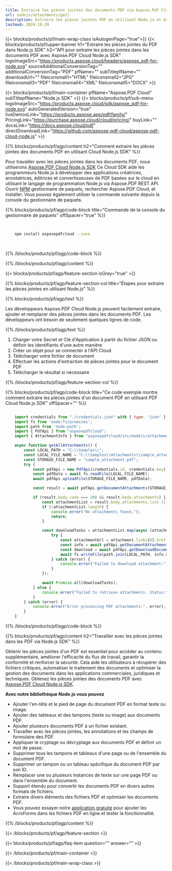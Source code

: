 ```yaml
---
title: Extraire les pièces jointes des documents PDF via Aspose.Pdf Cloud Node.js SDK
url: nodejs/attachments/get/
description: Extraire les pièces jointes PDF en utilisant Node.js et Aspose.PDF Cloud SDK. Accédez au contenu intégré via l'API.
lastmod: 2024-10-29
---
```


{{< blocks/products/pf/main-wrap-class isAutogenPage="true">}}
{{< blocks/products/pf/upper-banner h1="Extraire les pièces jointes du PDF dans Node.js SDK" h2="API pour extraire les pièces jointes dans les documents PDF avec Aspose.PDF Cloud Node.js SDK" logoImageSrc="https://products.aspose.cloud/headers/aspose_pdf-for-node.svg" sourceAdditionalConversionTag="" additionalConversionTag="PDF" pfName="" subTitlepfName="" downloadUrl="" fileiconsmall1="HTML" fileiconsmall2="JPG" fileiconsmall3="PDF" fileiconsmall4="XML" fileiconsmall5="DOCX" >}}

{{< blocks/products/pf/main-container pfName="Aspose.PDF Cloud" subTitlepfName="Node.js SDK" >}}
{{< blocks/products/pf/sub-menu logoImageSrc="https://products.aspose.cloud/sdk/aspose_pdf-for-node.svg"
autoGeneratedVersion="true"
liveDemosLink="https://products.aspose.app/pdf/family/" PricingLink="https://purchase.aspose.cloud/cloud/pricing/" buyLink="" docsLink="https://docs.aspose.cloud/pdf"  directDownloadLink="https://github.com/aspose-pdf-cloud/aspose-pdf-cloud-node.js" >}}

{{% blocks/products/pf/agp/content h2="Comment extraire les pièces jointes des documents PDF en utilisant Cloud Node.js SDK" %}}

Pour travailler avec les pièces jointes dans les documents PDF, nous utiliserons
[Aspose.PDF Cloud Node.js SDK](https://products.aspose.cloud/pdf/nodejs/)
Ce Cloud SDK aide les programmeurs Node.js à développer des applications créatrices, annotatrices, éditrices et convertisseuses de PDF basées sur le cloud en utilisant le langage de programmation Node.js via Aspose.PDF REST API. Ouvrir
[NPM](https://www.npmjs.com/package/asposepdfcloud)
gestionnaire de paquets, rechercher
Aspose.PDF Cloud,
et installer. Vous pouvez également utiliser la commande suivante depuis la console du gestionnaire de paquets.

{{% blocks/products/pf/agp/code-block title="Commande de la console du gestionnaire de paquets" offSpacer="true" %}}

```bash

     
    npm install asposepdfcloud --save
     
     

```

{{% /blocks/products/pf/agp/code-block %}}

{{% /blocks/products/pf/agp/content %}}

{{< blocks/products/pf/agp/feature-section isGrey="true" >}}

{{% blocks/products/pf/agp/feature-section-col title="Étapes pour extraire les pièces jointes en utilisant Node.js" %}}

{{% blocks/products/pf/agp/text %}}

Les développeurs Aspose.PDF Cloud Node.js peuvent facilement extraire, ajouter et remplacer des pièces jointes dans les documents PDF. Les développeurs ont besoin de seulement quelques lignes de code.

{{% /blocks/products/pf/agp/text %}}

1. Charger votre Secret et Clé d'Application à partir du fichier JSON ou définir les identifiants d'une autre manière
1. Créer un objet pour se connecter à l'API Cloud
1. Télécharger votre fichier de document
1. Effectuer les actions d'extraction de pièces jointes pour le document PDF
1. Télécharger le résultat si nécessaire

{{% /blocks/products/pf/agp/feature-section-col %}}


{{% blocks/products/pf/agp/code-block title="Ce code exemple montre comment extraire les pièces jointes d'un document PDF en utilisant PDF Cloud Node.js SDK" offSpacer="" %}}

```js

    import credentials from "./credentials.json" with { type: "json" };
    import fs from 'node:fs/promises';
    import path from 'node:path';
    import { PdfApi } from "asposepdfcloud";
    import { AttachmentInfo } from "asposepdfcloud/src/models/attachmentInfo.js";

    async function getAllAttachments() {
        const LOCAL_PATH = "C:\\Samples\\";
        const LOCAL_FILE_NAME = "C:\\Samples\\Attachments\\sample_attachment.pdf";
        const STORAGE_FILE_NAME = "sample_attachment.pdf";
        try {
            const pdfApi = new PdfApi(credentials.id, credentials.key);
            const pdfData = await fs.readFile(LOCAL_FILE_NAME);
            await pdfApi.uploadFile(STORAGE_FILE_NAME, pdfData);

            const result = await pdfApi.getDocumentAttachments(STORAGE_FILE_NAME);

            if (result.body.code === 200 && result.body.attachments) {
                const attachmentList = result.body.attachments.list || [];
                if (!attachmentList.length) {
                    console.error("No attachments found.");
                    return;
                }

                const downloadTasks = attachmentList.map(async (attachment) => {
                    try {
                        const attachmentUrl = attachment.links[0].href;
                        const info = await pdfApi.getDocumentAttachmentByIndex(STORAGE_FILE_NAME, attachmentUrl);
                        const download = await pdfApi.getDownloadDocumentAttachmentByIndex(STORAGE_FILE_NAME, attachmentUrl);
                        await fs.writeFile(path.join(LOCAL_PATH, info.body.attachment.name), download.body);
                    } catch (error) {
                        console.error("Failed to download attachment:", error);
                    }
                });

                await Promise.all(downloadTasks);
            } else {
                console.error("Failed to retrieve attachments. Status:", result.statusCode);
            }
        } catch (error) {
            console.error("Error processing PDF attachments:", error);
        }
    }
```

{{% /blocks/products/pf/agp/code-block %}}

{{% blocks/products/pf/agp/content h2="Travailler avec les pièces jointes dans les PDF via Node.js SDK" %}}

Obtenir les pièces jointes d'un PDF est essentiel pour accéder au contenu supplémentaire, améliorer l'efficacité du flux de travail, garantir la conformité et renforcer la sécurité. Cela aide les utilisateurs à récupérer des fichiers critiques, automatiser le traitement des documents et optimiser la gestion des documents dans les applications commerciales, juridiques et techniques.
Obtenez les pièces jointes des documents PDF avec [Aspose.PDF Cloud Node.js SDK](https://products.aspose.cloud/pdf/nodejs/).

**Avec notre bibliothèque Node.js vous pouvez**

+ Ajouter l'en-tête et le pied de page du document PDF en format texte ou image.
+ Ajouter des tableaux et des tampons (texte ou image) aux documents PDF.
+ Ajouter plusieurs documents PDF à un fichier existant.
+ Travailler avec les pièces jointes, les annotations et les champs de formulaire des PDF.
+ Appliquer le cryptage ou décryptage aux documents PDF et définir un mot de passe.
+ Supprimer tous les tampons et tableaux d'une page ou de l'ensemble du document PDF.
+ Supprimer un tampon ou un tableau spécifique du document PDF par son ID.
+ Remplacer une ou plusieurs instances de texte sur une page PDF ou dans l'ensemble du document.
+ Support étendu pour convertir les documents PDF en divers autres formats de fichiers.
+ Extraire divers éléments des fichiers PDF et optimiser les documents PDF.
+ Vous pouvez essayer notre [application gratuite](https://products.aspose.app/pdf/xfa) pour ajouter les AcroForms dans les fichiers PDF en ligne et tester la fonctionnalité.

{{% /blocks/products/pf/agp/content %}}

{{< /blocks/products/pf/agp/feature-section >}}

{{< blocks/products/pf/agp/faq-item question="" answer="" >}}

{{< /blocks/products/pf/main-container >}}

{{< /blocks/products/pf/main-wrap-class >}}
